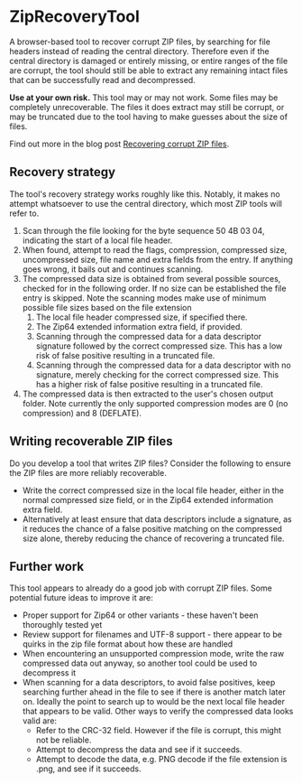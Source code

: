 # ZipRecoveryTool
A browser-based tool to recover corrupt ZIP files, by searching for file headers instead of reading the central directory. Therefore even if the central directory is damaged or entirely missing, or entire ranges of the file are corrupt, the tool should still be able to extract any remaining intact files that can be successfully read and decompressed.

**Use at your own risk.** This tool may or may not work. Some files may be completely unrecoverable. The files it does extract may still be corrupt, or may be truncated due to the tool having to make guesses about the size of files.

Find out more in the blog post [Recovering corrupt ZIP files](https://www.construct.net/en/blogs/ashleys-blog-2/recovering-corrupt-zip-files-1895).

## Recovery strategy

The tool's recovery strategy works roughly like this. Notably, it makes no attempt whatsoever to use the central directory, which most ZIP tools will refer to.

1. Scan through the file looking for the byte sequence 50 4B 03 04, indicating the start of a local file header.
2. When found, attempt to read the flags, compression, compressed size, uncompressed size, file name and extra fields from the entry. If anything goes wrong, it bails out and continues scanning.
3. The compressed data size is obtained from several possible sources, checked for in the following order. If no size can be established the file entry is skipped. Note the scanning modes make use of minimum possible file sizes based on the file extension
    1. The local file header compressed size, if specified there.
    2. The Zip64 extended information extra field, if provided.
    3. Scanning through the compressed data for a data descriptor signature followed by the correct compressed size. This has a low risk of false positive resulting in a truncated file.
    4. Scanning through the compressed data for a data descriptor with no signature, merely checking for the correct compressed size. This has a higher risk of false positive resulting in a truncated file.
4. The compressed data is then extracted to the user's chosen output folder. Note currently the only supported compression modes are 0 (no compression) and 8 (DEFLATE).

## Writing recoverable ZIP files

Do you develop a tool that writes ZIP files? Consider the following to ensure the ZIP files are more reliably recoverable.

- Write the correct compressed size in the local file header, either in the normal compressed size field, or in the Zip64 extended information extra field.
- Alternatively at least ensure that data descriptors include a signature, as it reduces the chance of a false positive matching on the compressed size alone, thereby reducing the chance of recovering a truncated file.

## Further work

This tool appears to already do a good job with corrupt ZIP files. Some potential future ideas to improve it are:

- Proper support for Zip64 or other variants - these haven't been thoroughly tested yet
- Review support for filenames and UTF-8 support - there appear to be quirks in the zip file format about how these are handled
- When encountering an unsupported compression mode, write the raw compressed data out anyway, so another tool could be used to decompress it
- When scanning for a data descriptors, to avoid false positives, keep searching further ahead in the file to see if there is another match later on. Ideally the point to search up to would be the next local file header that appears to be valid. Other ways to verify the compressed data looks valid are:
    - Refer to the CRC-32 field. However if the file is corrupt, this might not be reliable.
    - Attempt to decompress the data and see if it succeeds.
    - Attempt to decode the data, e.g. PNG decode if the file extension is .png, and see if it succeeds.